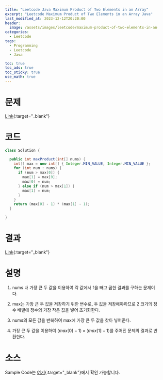 ```yaml
---
title: "Leetcode Java Maximum Product of Two Elements in an Array"
excerpt: "Leetcode Maximum Product of Two Elements in an Array Java"
last_modified_at: 2023-12-12T20:20:00
header:
  image: /assets/images/leetcode/maximum-product-of-two-elements-in-an-array.png
categories:
  - Leetcode
tags:
  - Programming
  - Leetcode
  - Java

toc: true
toc_ads: true
toc_sticky: true
use_math: true
---
```

# 문제
[Link](https://leetcode.com/problems/maximum-product-of-two-elements-in-an-array){:target="_blank"}

# 코드
```java
class Solution {

  public int maxProduct(int[] nums) {
    int[] max = new int[] { Integer.MIN_VALUE, Integer.MIN_VALUE };
    for (int num : nums) {
      if (num > max[0]) {
        max[1] = max[0];
        max[0] = num;
      } else if (num > max[1]) {
        max[1] = num;
      }
    }
    return (max[0] - 1) * (max[1] - 1);
  }

}
```

# 결과
[Link](https://leetcode.com/problems/maximum-product-of-two-elements-in-an-array/submissions/1117986154/){:target="_blank"}

# 설명
1. nums 내 가장 큰 두 값을 이용하여 각 값에서 1을 빼고 곱한 결과를 구하는 문제이다.

2. max는 가장 큰 두 값을 저장하기 위한 변수로, 두 값을 저장해야하므로 2 크기의 정수 배열에 정수의 가장 작은 값을 넣어 초기화한다.

3. nums의 모든 값을 반복하여 max에 가장 큰 두 값을 찾아 넣어준다.

4. 가장 큰 두 값을 이용하여 $(max[0] - 1) \times (max[1] - 1)$를 주어진 문제의 결과로 반환한다.

# 소스
Sample Code는 [여기](https://github.com/GracefulSoul/leetcode/blob/master/src/main/java/gracefulsoul/problems/MaximumProductOfTwoElementsInAnArray.java){:target="_blank"}에서 확인 가능합니다.